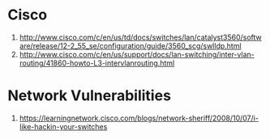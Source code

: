 Cisco
=====


1. http://www.cisco.com/c/en/us/td/docs/switches/lan/catalyst3560/software/release/12-2_55_se/configuration/guide/3560_scg/swlldp.html
2. http://www.cisco.com/c/en/us/support/docs/lan-switching/inter-vlan-routing/41860-howto-L3-intervlanrouting.html


# Network Vulnerabilities

1. https://learningnetwork.cisco.com/blogs/network-sheriff/2008/10/07/i-like-hackin-your-switches
